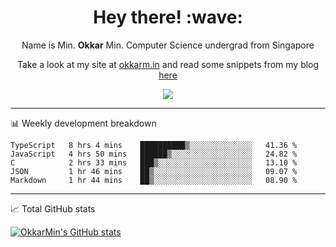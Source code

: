 <h1 align="center"> Hey there! :wave:</h1>

<p align="center">Name is Min. <strong>Okkar</strong> Min. Computer Science undergrad from Singapore</p>

<p align="center">Take a look at my site at <a href="https://okkarm.in" target="_blank">okkarm.in</a> and read some snippets from my blog <a href="https://okkarm.in/blog" target="_blank">here</a></p>

<p align="center">
  <a href="https://okkarm.in/linkedin" target='_blank'>
    <img src="https://img.shields.io/badge/linkedin-%230077B5.svg?&style=for-the-badge&logo=linkedin&logoColor=white" />
  </a>
 </p>

---

📊 Weekly development breakdown

<!--START_SECTION:waka-->
```text
TypeScript   8 hrs 4 mins    ██████████▒░░░░░░░░░░░░░░   41.36 % 
JavaScript   4 hrs 50 mins   ██████▒░░░░░░░░░░░░░░░░░░   24.82 % 
C            2 hrs 33 mins   ███▒░░░░░░░░░░░░░░░░░░░░░   13.10 % 
JSON         1 hr 46 mins    ██▒░░░░░░░░░░░░░░░░░░░░░░   09.07 % 
Markdown     1 hr 44 mins    ██▒░░░░░░░░░░░░░░░░░░░░░░   08.90 % 
```
<!--END_SECTION:waka-->

---

📈 Total GitHub stats

<p>
  <a href="https://github.com/OkkarMin"><img src="https://github-readme-stats.vercel.app/api?username=OkkarMin&hide_border=true&show_icons=true&theme=graywhite" alt="OkkarMin's GitHub stats"></a>
</p>
